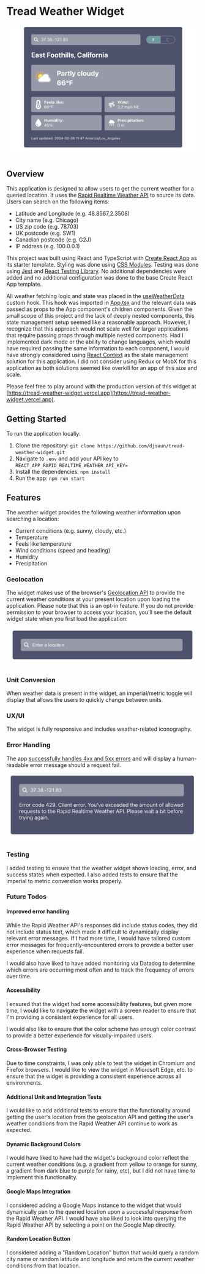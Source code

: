 # Tread Weather Widget

<img src="./public/tread_weather_widget.png" alt="Tread weather widget">

## Overview

This application is designed to allow users to get the current weather for a queried location. It uses the [Rapid Realtime Weather API](https://rapidapi.com/weatherapi/api/weatherapi-com/) to source its data. Users can search on the following items:
- Latitude and Longitude (e.g. 48.8567,2.3508)
- City name (e.g. Chicago)
- US zip code (e.g. 78703)
- UK postcode (e.g. SW1)
- Canadian postcode (e.g. G2J)
- IP address (e.g. 100.0.0.1)

This project was built using React and TypeScript with [Create React App](https://github.com/facebook/create-react-app) as its starter template. Styling was done using [CSS Modules](https://github.com/css-modules/css-modules). Testing was done using [Jest](https://jestjs.io/) and [React Testing Library](https://testing-library.com/). No additional dependencies were added and no additional configuration was done to the base Create React App template.

All weather fetching logic and state was placed in the [useWeatherData](https://github.com/djsaun/tread-weather-widget/blob/main/src/hooks/useWeatherData.tsx) custom hook. This hook was imported in [App.tsx](https://github.com/djsaun/tread-weather-widget/blob/main/src/App.tsx) and the relevant data was passed as props to the App component's children components. Given the small scope of this project and the lack of deeply nested components, this state management setup seemed like a reasonable approach. However, I recognize that this approach would not scale well for larger applications that require passing props through multiple nested components. Had I implemented dark mode or the ability to change languages, which would have required passing the same information to each component, I would have strongly considered using [React Context](https://react.dev/learn/passing-data-deeply-with-context) as the state management solution for this application. I did not consider using Redux or MobX for this application as both solutions seemed like overkill for an app of this size and scale.

Please feel free to play around with the production version of this widget at [https://tread-weather-widget.vercel.app](https://tread-weather-widget.vercel.app).

## Getting Started

To run the application locally:

1. Clone the repository: `git clone https://github.com/djsaun/tread-weather-widget.git`
2. Navigate to `.env` and add your API key to `REACT_APP_RAPID_REALTIME_WEATHER_API_KEY=`
3. Install the dependencies: `npm install`
4. Run the app: `npm run start`

## Features
The weather widget provides the following weather information upon searching a location:
- Current conditions (e.g. sunny, cloudy, etc.)
- Temperature
- Feels like temperature
- Wind conditions (speed and heading)
- Humidity
- Precipitation

### Geolocation
The widget makes use of the browser's [Geolocation API](https://developer.mozilla.org/en-US/docs/Web/API/Geolocation_API) to provide the current weather conditions at your present location upon loading the application. Please note that this is an opt-in feature. If you do not provide permission to your browser to access your location, you'll see the default widget state when you first load the application:

<img src="./public/tread_weather_widget_no_data.png" alt="Weather widget without data" />

### Unit Conversion
When weather data is present in the widget, an imperial/metric toggle will display that allows the users to quickly change between units.

### UX/UI 
The widget is fully responsive and includes weather-related iconography.

### Error Handling
The app [successfully handles 4xx and 5xx errors](https://github.com/djsaun/tread-weather-widget/blob/main/src/hooks/useWeatherData.tsx#L68-L90) and will display a human-readable error message should a request fail.

<img src="./public/tread_weather_widget_error.png" alt="Weather widget with error" />

### Testing
I added testing to ensure that the weather widget shows loading, error, and success states when expected. I also added tests to ensure that the imperial to metric converstion works properly.

### Future Todos

#### Improved error handling
While the Rapid Weather API's responses did include status codes, they did not include status text, which made it difficult to dynamically display relevant error messages. If I had more time, I would have tailored custom error messages for frequently-encountered errors to provide a better user experience when requests fail.

I would also have liked to have added monitoring via Datadog to determine which errors are occurring most often and to track the frequency of errors over time.

#### Accessibility
I ensured that the widget had some accessibility features, but given more time, I would like to navigate the widget with a screen reader to ensure that I'm providing a consistent experience for all users.

I would also like to ensure that the color scheme has enough color contrast to provide a better experience for visually-impaired users.

#### Cross-Browser Testing
Due to time constraints, I was only able to test the widget in Chromium and Firefox browsers. I would like to view the widget in Microsoft Edge, etc. to ensure that the widget is providing a consistent experience across all environments.

#### Additional Unit and Integration Tests
I would like to add additional tests to ensure that the functionality around getting the user's location from the geolocation API and getting the user's weather conditions from the Rapid Weather API continue to work as expected.

#### Dynamic Background Colors
I would have liked to have had the widget's background color reflect the current weather conditions (e.g. a gradient from yellow to orange for sunny, a gradient from dark blue to purple for rainy, etc), but I did not have time to implement this functionality.

#### Google Maps Integration
I considered adding a Google Maps instance to the widget that would dynamically pan to the queried location upon a successful response from the Rapid Weather API. I would have also liked to look into querying the Rapid Weather API by selecting a point on the Google Map directly.

#### Random Location Button
I considered adding a "Random Location" button that would query a random city name or random latitude and longitude and return the current weather conditions from that location.